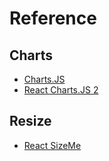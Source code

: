 # Reference

## Charts

- [Charts.JS](https://www.chartjs.org/)
- [React Charts.JS 2](https://github.com/jerairrest/react-chartjs-2)

## Resize

- [React SizeMe](https://github.com/ctrlplusb/react-sizeme)